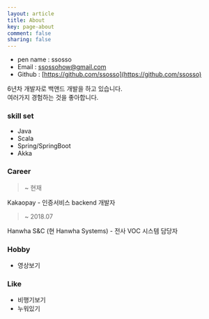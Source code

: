 ```yaml
---
layout: article
title: About
key: page-about
comment: false
sharing: false
---
```


- pen name : ssosso
- Email : ssossohow@gmail.com
- Github : [https://github.com/ssosso](https://github.com/ssosso)

6년차 개발자로 백앤드 개발을 하고 있습니다.<br/>
여러가지 경험하는 것을 좋아합니다.

### skill set
 - Java
 - Scala
 - Spring/SpringBoot
 - Akka

### Career
 > ~ 현재

 Kakaopay - 인증서비스 backend 개발자

 > ~ 2018.07

 Hanwha S&C (현 Hanwha Systems) - 전사 VOC 시스템 담당자

### Hobby
 - 영상보기

### Like
 - 비행기보기
 - 누워있기
